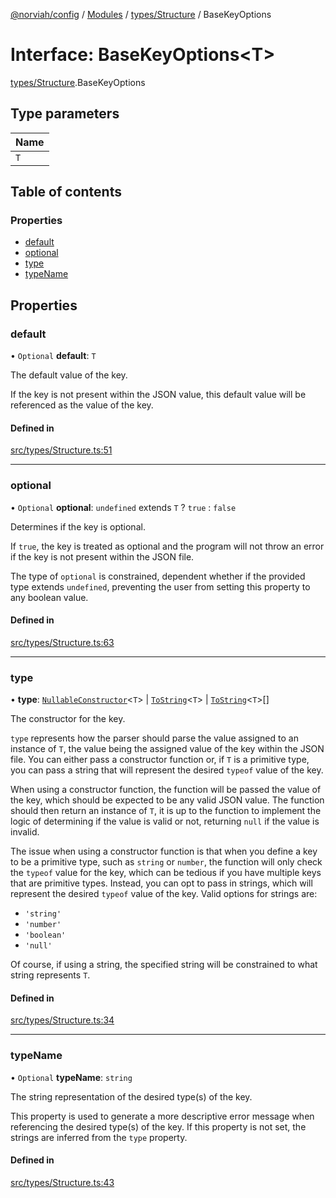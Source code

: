 [@norviah/config](../README.md) / [Modules](../modules.md) / [types/Structure](../modules/types_Structure.md) / BaseKeyOptions

# Interface: BaseKeyOptions<T\>

[types/Structure](../modules/types_Structure.md).BaseKeyOptions

## Type parameters

| Name |
| :------ |
| `T` |

## Table of contents

### Properties

- [default](types_Structure.BaseKeyOptions.md#default)
- [optional](types_Structure.BaseKeyOptions.md#optional)
- [type](types_Structure.BaseKeyOptions.md#type)
- [typeName](types_Structure.BaseKeyOptions.md#typename)

## Properties

### default

• `Optional` **default**: `T`

The default value of the key.

If the key is not present within the JSON value, this default value will be
referenced as the value of the key.

#### Defined in

[src/types/Structure.ts:51](https://github.com/norviah/config/blob/069aa2f/src/types/Structure.ts#L51)

___

### optional

• `Optional` **optional**: `undefined` extends `T` ? ``true`` : ``false``

Determines if the key is optional.

If `true`, the key is treated as optional and the program will not throw an
error if the key is not present within the JSON file.

The type of `optional` is constrained, dependent whether if the provided
type extends `undefined`, preventing the user from setting this property to
any boolean value.

#### Defined in

[src/types/Structure.ts:63](https://github.com/norviah/config/blob/069aa2f/src/types/Structure.ts#L63)

___

### type

• **type**: [`NullableConstructor`](../modules/types_NullableConstructor.md#nullableconstructor)<`T`\> \| [`ToString`](../modules/types_Primitive.md#tostring)<`T`\> \| [`ToString`](../modules/types_Primitive.md#tostring)<`T`\>[]

The constructor for the key.

`type` represents how the parser should parse the value assigned to an
instance of `T`, the value being the assigned value of the key within the
JSON file. You can either pass a constructor function or, if `T` is a
primitive type, you can pass a string that will represent the desired
`typeof` value of the key.

When using a constructor function, the function will be passed the value
of the key, which should be expected to be any valid JSON value. The
function should then return an instance of `T`, it is up to the function
to implement the logic of determining if the value is valid or not,
returning `null` if the value is invalid.

The issue when using a constructor function is that when you define a key
to be a primitive type, such as `string` or `number`, the function will
only check the `typeof` value for the key, which can be tedious if you
have multiple keys that are primitive types. Instead, you can opt to pass
in strings, which will represent the desired `typeof` value of the key.
Valid options for strings are:
- `'string'`
- `'number'`
- `'boolean'`
- `'null'`

Of course, if using a string, the specified string will be constrained to
what string represents `T`.

#### Defined in

[src/types/Structure.ts:34](https://github.com/norviah/config/blob/069aa2f/src/types/Structure.ts#L34)

___

### typeName

• `Optional` **typeName**: `string`

The string representation of the desired type(s) of the key.

This property is used to generate a more descriptive error message when
referencing the desired type(s) of the key. If this property is not set,
the strings are inferred from the `type` property.

#### Defined in

[src/types/Structure.ts:43](https://github.com/norviah/config/blob/069aa2f/src/types/Structure.ts#L43)
